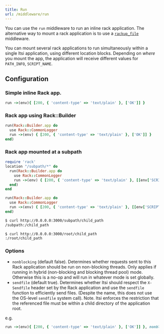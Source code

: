 ```yaml
---
title: Run
url: /middleware/run
---
```


You can use the `run` middleware to run an inline rack application.
The alternative way to mount a rack application is to use a [`rackup_file`](/middleware/rackup_file) middleware.

You can mount several rack applications  to run simultaneously within a single Itsi application, using different location blocks.
Depending on *where* you mount the app, the application will receive different values for `PATH_INFO`, `SCRIPT_NAME`.

## Configuration

### Simple inline Rack app.
```ruby {filename=Itsi.rb}
run ->(env){ [200, { 'content-type' => 'text/plain' }, ['OK']] }
```

### Rack app using Rack::Builder
```ruby {filename=Itsi.rb}
run(Rack::Builder.app do
  use Rack::CommonLogger
  run ->(env) { [200, { 'content-type' => 'text/plain' }, ['OK']] }
end)
```


### Rack app mounted at a subpath
```ruby {filename=Itsi.rb}
require 'rack'
location "/subpath/*" do
  run(Rack::Builder.app do
    use Rack::CommonLogger
    run ->(env) { [200, { 'content-type' => 'text/plain' }, [[env['SCRIPT_NAME'], env['PATH_INFO']].join(":") ]  ] }
  end)
end

run(Rack::Builder.app do
  use Rack::CommonLogger
  run ->(env) { [200, { 'content-type' => 'text/plain' }, [[env['SCRIPT_NAME'], env['PATH_INFO']].join(":") ]  ] }
end)

```

```bash
$ curl http://0.0.0.0:3000/subpath/child_path
/subpath:/child_path

$ curl http://0.0.0.0:3000/root/child_path
:/root/child_path
```

### Options
* `nonblocking` (default false). Determines whether requests sent to this Rack application should be run on non-blocking threads. Only applies if running in hybrid (non-blocking and blocking thread pool) mode. Otherwise this is a no-op and will run in whatever mode is set globally.
* `sendfile` (default true). Determines whether Itsi should respect the `X-Sendfile` header set by the Rack application and use the `sendfile` function to efficiently send files. (Despite the name, this does not use the OS-level `sendfile` system call). Note. Itsi enforces the restriction that the referenced file must be within a child directory of the application root.

e.g.
```ruby {filename=Itsi.rb}
run ->(env){ [200, { 'content-type' => 'text/plain' }, ['OK']] }, nonblocking: true, sendfile: false
```

